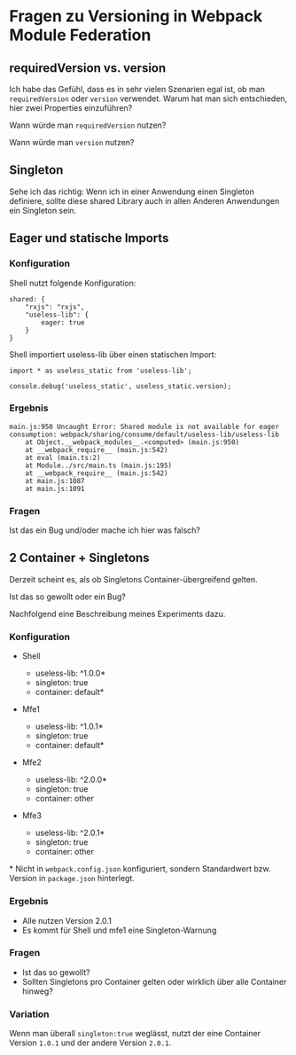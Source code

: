 # Fragen zu Versioning in Webpack Module Federation

## requiredVersion vs. version

Ich habe das Gefühl, dass es in sehr vielen Szenarien egal ist, ob man ``requiredVersion`` oder ``version`` verwendet. Warum hat man sich entschieden, hier zwei Properties einzuführen? 

Wann würde man ``requiredVersion`` nutzen?

Wann würde man ``version`` nutzen?


## Singleton

Sehe ich das richtig: Wenn ich in einer Anwendung einen Singleton definiere, sollte diese shared Library auch in allen Anderen Anwendungen ein Singleton sein.


## Eager und statische Imports

### Konfiguration

Shell nutzt folgende Konfiguration:

```
shared: { 
    "rxjs": "rxjs", 
    "useless-lib": {
        eager: true
    }
}
```

Shell importiert useless-lib über einen statischen Import:

```
import * as useless_static from 'useless-lib';

console.debug('useless_static', useless_static.version);
```

### Ergebnis

```
main.js:950 Uncaught Error: Shared module is not available for eager consumption: webpack/sharing/consume/default/useless-lib/useless-lib
    at Object.__webpack_modules__.<computed> (main.js:950)
    at __webpack_require__ (main.js:542)
    at eval (main.ts:2)
    at Module../src/main.ts (main.js:195)
    at __webpack_require__ (main.js:542)
    at main.js:1087
    at main.js:1091
```

### Fragen

Ist das ein Bug und/oder mache ich hier was falsch?



## 2 Container + Singletons

Derzeit scheint es, als ob Singletons Container-übergreifend gelten. 

Ist das so gewollt oder ein Bug?

Nachfolgend eine Beschreibung meines Experiments dazu.

### Konfiguration

- Shell
  - useless-lib: ^1.0.0*
  - singleton: true
  - container: default*

- Mfe1
  - useless-lib: ^1.0.1*
  - singleton: true
  - container: default*

- Mfe2
  - useless-lib: ^2.0.0*
  - singleton: true
  - container: other

- Mfe3
  - useless-lib: ^2.0.1*
  - singleton: true
  - container: other

\* Nicht in ``webpack.config.json`` konfiguriert, sondern Standardwert bzw. Version in ``package.json`` hinterlegt.

### Ergebnis

- Alle nutzen Version 2.0.1
- Es kommt für Shell und mfe1 eine Singleton-Warnung

### Fragen

- Ist das so gewollt?
- Sollten Singletons pro Container gelten oder wirklich über alle Container hinweg?

### Variation

Wenn man überall ``singleton:true`` weglässt, nutzt der eine Container Version ``1.0.1`` und der andere Version ``2.0.1``.

